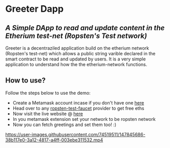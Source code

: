 # Greeter Dapp
## _A Simple DApp to read and update content in the Etherium test-net (Ropsten's Test network)_

Greeter is a decentraziled application build on the etherium network (Ropsten's test-net) which allows a public string varible declared in the smart contract to be read and updated by users. It is a very simple application to understand how the the etherium-network functions.


## How to use?

Follow the steps below to use the demo:

- Create a Metamask account incase if you don't have one [here](https://metamask.io/)
- Head over to any [ropsten-test-faucet](https://faucet.ropsten.be/) provider to get free eths 
- Now visit the live website @ [here](https://aniketpathak028.github.io/greeter-dapp/)
- In you metamask extension set your network to be ropsten network
- Now you can fetch greetings and set them too! :)










https://user-images.githubusercontent.com/74519511/147845686-38b117e0-3a12-4817-a4ff-003ebe311532.mp4



   
